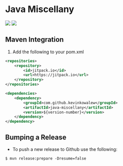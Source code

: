 # Java Miscellany
![](https://forthebadge.com/images/badges/made-with-java.svg)
![](https://forthebadge.com/images/badges/built-with-love.svg)

## Maven Integration
1. Add the following to your pom.xml
```xml
<repositories>
    <repository>
        <id>jitpack.io</id>
        <url>https://jitpack.io</url>
    </repository>
</repositories>

<dependencies>
    <dependency>
        <groupId>com.github.kevinkowalew</groupId>
        <artifactId>java-miscellany</artifactId>
        <version>${version-number}</version>
    </dependency>
</dependency>
```

## Bumping a Release
- To push a new release to Github use the following:
```shell script
$ mvn release:prepare -Dresume=false    
```
